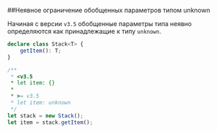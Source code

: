 ##Неявное ограничение обобщенных параметров типом unknown

Начиная с версии `v3.5` обобщенные параметры типа неявно определяются как принадлежащие к типу `unknown`.

```typescript
declare class Stack<T> {
    getItem(): T;
}

/**
 * <v3.5
 * let item: {}
 *
 * >= v3.5
 * let item: unknown
 */
let stack = new Stack();
let item = stack.getItem();
```
